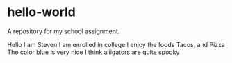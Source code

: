 # hello-world
A repository for my school assignment. 


Hello 
I am Steven 
I am enrolled in college 
I enjoy the foods Tacos, and Pizza 
The color blue is very nice 
I think aliigators are quite spooky
